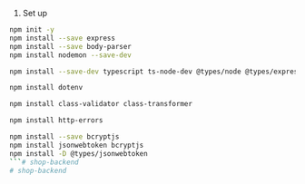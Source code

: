 



1. Set up
```sh
npm init -y
npm install --save express
npm install --save body-parser
npm install nodemon --save-dev

npm install --save-dev typescript ts-node-dev @types/node @types/express

npm install dotenv

npm install class-validator class-transformer

npm install http-errors

```


```sh
npm install --save bcryptjs
npm install jsonwebtoken bcryptjs
npm install -D @types/jsonwebtoken
```# shop-backend
# shop-backend
